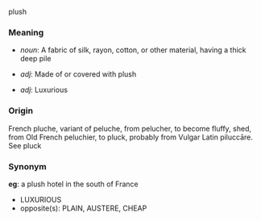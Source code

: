 plush
### Meaning
+ _noun_: A fabric of silk, rayon, cotton, or other material, having a thick deep pile

+ _adj_: Made of or covered with plush
+ _adj_: Luxurious

### Origin

French pluche, variant of peluche, from pelucher, to become fluffy, shed, from Old French peluchier, to pluck, probably from Vulgar Latin piluccāre. See pluck

### Synonym

__eg__: a plush hotel in the south of France

+ LUXURIOUS
+ opposite(s): PLAIN, AUSTERE, CHEAP


